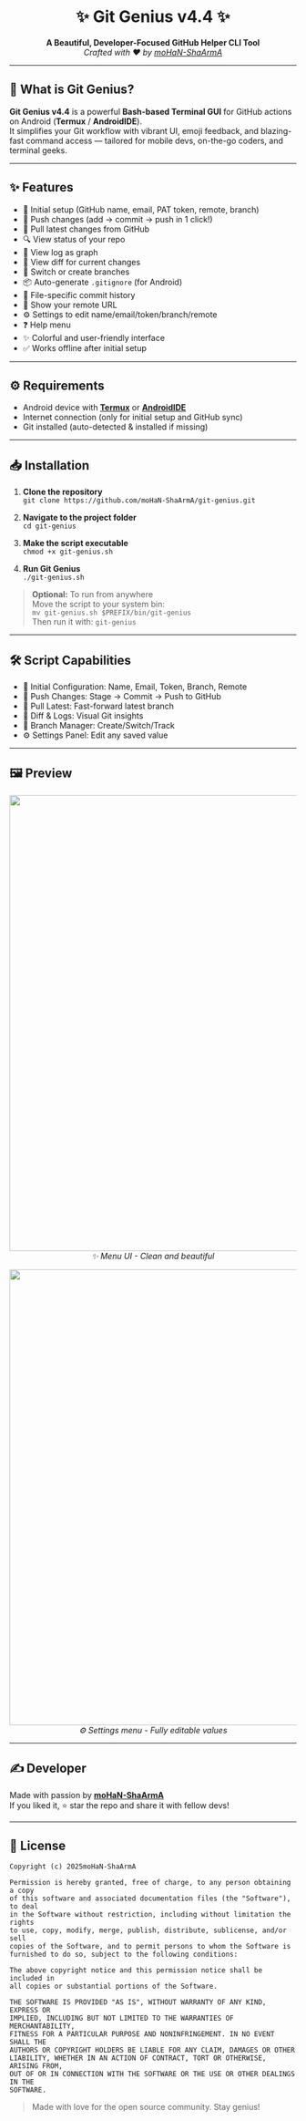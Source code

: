 <h1 align="center">✨ Git Genius v4.4 ✨</h1>

<p align="center">
  <b>A Beautiful, Developer-Focused GitHub Helper CLI Tool</b><br>
  <i>Crafted with ❤️ by <a href="https://github.com/moHaN-ShaArmA">moHaN-ShaArmA</a></i>
</p>

---

## 🚀 What is Git Genius?

**Git Genius v4.4** is a powerful **Bash-based Terminal GUI** for GitHub actions on Android (**Termux** / **AndroidIDE**).  
It simplifies your Git workflow with vibrant UI, emoji feedback, and blazing-fast command access — tailored for mobile devs, on-the-go coders, and terminal geeks.

---

## ✨ Features

- 🔧 Initial setup (GitHub name, email, PAT token, remote, branch)  
- 🔼 Push changes (add → commit → push in 1 click!)  
- 🔽 Pull latest changes from GitHub  
- 🔍 View status of your repo  
- 📝 View log as graph  
- 🧾 View diff for current changes  
- 🌿 Switch or create branches  
- 📦 Auto-generate `.gitignore` (for Android)  
- 👀 File-specific commit history  
- 🔗 Show your remote URL  
- ⚙️ Settings to edit name/email/token/branch/remote  
- ❓ Help menu  
- ✨ Colorful and user-friendly interface  
- ✅ Works offline after initial setup  

---

## ⚙️ Requirements

- Android device with [**Termux**](https://f-droid.org/packages/com.termux/) or [**AndroidIDE**](https://github.com/itsaky/androidide)  
- Internet connection (only for initial setup and GitHub sync)  
- Git installed (auto-detected & installed if missing)  

---

## 📥 Installation

1. **Clone the repository**  
   `git clone https://github.com/moHaN-ShaArmA/git-genius.git`

2. **Navigate to the project folder**  
   `cd git-genius`

3. **Make the script executable**  
   `chmod +x git-genius.sh`

4. **Run Git Genius**  
   `./git-genius.sh`

> **Optional:** To run from anywhere  
> Move the script to your system bin:  
> `mv git-genius.sh $PREFIX/bin/git-genius`  
> Then run it with: `git-genius`  

---

## 🛠️ Script Capabilities

- 🔧 Initial Configuration: Name, Email, Token, Branch, Remote  
- 🔼 Push Changes: Stage → Commit → Push to GitHub  
- 🔽 Pull Latest: Fast-forward latest branch  
- 🧾 Diff & Logs: Visual Git insights  
- 🌿 Branch Manager: Create/Switch/Track  
- ⚙ Settings Panel: Edit any saved value  

---

## 🖼️ Preview

<p align="center">
  <img src="screenshots/Screenshot_1.jpg" width="800">
  <br><i>✨ Menu UI - Clean and beautiful</i>
</p>

<p align="center">
  <img src="screenshots/Screenshot_2.jpg" width="800">
  <br><i>⚙ Settings menu - Fully editable values</i>
</p>

---

## ✍️ Developer

Made with passion by [**moHaN-ShaArmA**](https://github.com/moHaN-ShaArmA)  
If you liked it, ⭐ star the repo and share it with fellow devs!

---

## 📄 License

```
Copyright (c) 2025moHaN-ShaArmA

Permission is hereby granted, free of charge, to any person obtaining a copy  
of this software and associated documentation files (the "Software"), to deal  
in the Software without restriction, including without limitation the rights  
to use, copy, modify, merge, publish, distribute, sublicense, and/or sell  
copies of the Software, and to permit persons to whom the Software is  
furnished to do so, subject to the following conditions:

The above copyright notice and this permission notice shall be included in  
all copies or substantial portions of the Software.

THE SOFTWARE IS PROVIDED "AS IS", WITHOUT WARRANTY OF ANY KIND, EXPRESS OR  
IMPLIED, INCLUDING BUT NOT LIMITED TO THE WARRANTIES OF MERCHANTABILITY,  
FITNESS FOR A PARTICULAR PURPOSE AND NONINFRINGEMENT. IN NO EVENT SHALL THE  
AUTHORS OR COPYRIGHT HOLDERS BE LIABLE FOR ANY CLAIM, DAMAGES OR OTHER  
LIABILITY, WHETHER IN AN ACTION OF CONTRACT, TORT OR OTHERWISE, ARISING FROM,  
OUT OF OR IN CONNECTION WITH THE SOFTWARE OR THE USE OR OTHER DEALINGS IN THE  
SOFTWARE.
```


> Made with love for the open source community. Stay genius!

